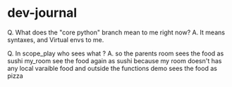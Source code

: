 # dev-journal

Q. What does the "core python" branch mean to me right now?
A. It means syntaxes, and Virtual envs to me.

Q. In scope_play who sees what ?
A. so the parents room sees the food as sushi
   my_room see the food again as sushi because my room doesn't has any local varaible food 
   and outside the functions demo sees the food as pizza